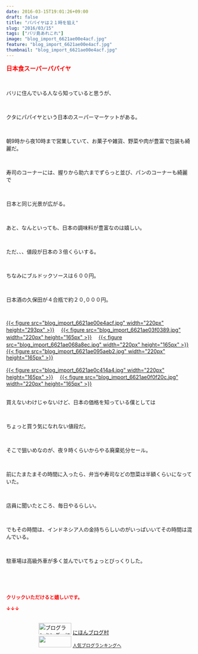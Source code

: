```yaml
---
date: 2016-03-15T19:01:26+09:00
draft: false
title: "パパイヤは２１時を狙え"
slug: "2016/03/15"
tags: ["バリ島あれこれ"]
image: "blog_import_6621ae00e4acf.jpg"
feature: "blog_import_6621ae00e4acf.jpg"
thumbnail: "blog_import_6621ae00e4acf.jpg"
---
```

<p><font color="#ff0000" size="3"><strong>日本食スーパーパパイヤ</strong></font></p><br/><p>バリに住んでいる人なら知っていると思うが、</p><br/><p>クタにパパイヤという日本のスーパーマーケットがある。</p><br/><p>朝9時から夜10時まで営業していて、お菓子や雑貨、野菜や肉が豊富で包装も綺麗だ。</p><br/><p>寿司のコーナーには、握りから助六までずらっと並び、パンのコーナーも綺麗で</p><br/><p>日本と同じ光景が広がる。</p><br/><p>あと、なんといっても、日本の調味料が豊富なのは嬉しい。</p><br/><p>ただ、、、値段が日本の３倍くらいする。</p><br/><p>ちなみにブルドックソースは６００円。</p><br/><p>日本酒の久保田が４合瓶で約２０,０００円。</p><br/><p><a href="blog_import_6621ae0279637.jpg">{{< figure src="blog_import_6621ae00e4acf.jpg" width="220px" height="293px" >}}</a> 　<a href="blog_import_6621ae053859e.jpg">{{< figure src="blog_import_6621ae03f0389.jpg" width="220px" height="165px" >}}</a> 　<a href="blog_import_6621ae07ca7df.jpg">{{< figure src="blog_import_6621ae068a8ec.jpg" width="220px" height="165px" >}}</a> 　<a href="blog_import_6621ae0a9fdd2.jpg">{{< figure src="blog_import_6621ae095aeb2.jpg" width="220px" height="165px" >}}</a> <br/><br/><a href="blog_import_6621ae0d7ed1f.jpg">{{< figure src="blog_import_6621ae0c414a4.jpg" width="220px" height="165px" >}}</a> 　<a href="blog_import_6621ae1052a34.jpg">{{< figure src="blog_import_6621ae0f0f20c.jpg" width="220px" height="165px" >}}</a> <br/><br/></p><p>買えないわけじゃないけど、日本の価格を知っている僕としては</p><br/><p>ちょっと買う気になれない値段だ。</p><br/><p>そこで狙いめなのが、夜９時くらいからやる廃棄処分セール。</p><br/><p>前にたまたまその時間に入ったら、弁当や寿司などの惣菜は半額くらいになっていた。</p><br/><p>店員に聞いたところ、毎日やるらしい。</p><br/><p>でもその時間は、インドネシア人の金持ちらしいのがいっぱいいてその時間は混んでいる。</p><br/><p>駐車場は高級外車が多く並んでいてちょっとびっくりした。</p><br/><br/><br/><p><font color="#ff0000" size="2"><strong>クリックいただけると嬉しいです。<br/></strong></font></p><p><font color="#ff0000" size="2"><strong>↓↓↓</strong></font></p><p><br/><a href="ranking.html" target="_blank"><img border="0" alt="ブログランキング・にほんブログ村へ" src="data:image/svg+xml;charset=utf-8,%3Csvg%20xmlns%3D%22http%3A%2F%2Fwww.w3.org%2F2000%2Fsvg%22%20title%3D%22Placeholder%20for%20Images%22%20role%3D%22presentation%22%20viewBox%3D%220%200%2088%2031%22%20%2F%3E" width="88" height="31" data-src="https://img-proxy.blog-video.jp/images?url=http%3A%2F%2Fwww.blogmura.com%2Fimg%2Fwww88_31.gif" style="aspect-ratio: auto 88 / 31;"/><noscript><img border="0" alt="ブログランキング・にほんブログ村へ" src="https://img-proxy.blog-video.jp/images?url=http%3A%2F%2Fwww.blogmura.com%2Fimg%2Fwww88_31.gif" width="88" height="31"></noscript></a> <a href="ranking.html" target="_blank">にほんブログ村</a> <br/><a title="人気ブログランキングへ" href="link.php?1804582"><img border="0" src="data:image/svg+xml;charset=utf-8,%3Csvg%20xmlns%3D%22http%3A%2F%2Fwww.w3.org%2F2000%2Fsvg%22%20title%3D%22Placeholder%20for%20Images%22%20role%3D%22presentation%22%20viewBox%3D%220%200%2088%2031%22%20%2F%3E" width="88" height="31" data-src="https://blog.with2.net/img/banner/banner_22.gif" style="aspect-ratio: auto 88 / 31;"/><noscript><img border="0" src="https://blog.with2.net/img/banner/banner_22.gif" width="88" height="31"></noscript></a> <a style="FONT-SIZE: 12px" href="link.php?1804582">人気ブログランキングへ</a> </p>


